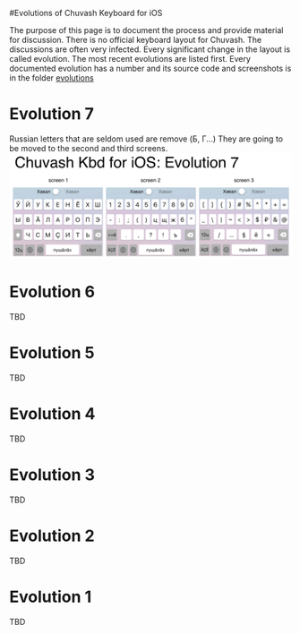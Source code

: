 #Evolutions of Chuvash Keyboard for iOS

The purpose of this page is to document the process and provide material for discussion. There is no official keyboard layout for Chuvash. The discussions are often very infected. Every significant change in the layout is called evolution. The most recent evolutions are listed first. Every documented evolution has a number and its source code and screenshots is in the folder [evolutions](evolutions)

# Evolution 7
Russian letters that are seldom used are remove (Б, Г...) They are going to be moved to the second and third screens.
![Evolution 7](evolutions/cv-kbd-ios-evolution-07.png?raw=true)

# Evolution 6

TBD

# Evolution 5

TBD

# Evolution 4

TBD

# Evolution 3

TBD

# Evolution 2

TBD

# Evolution 1

TBD
